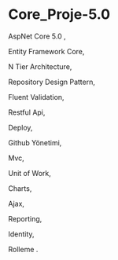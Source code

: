 # Core_Proje-5.0

AspNet Core 5.0 ,

Entity Framework Core,

N Tier Architecture,

Repository Design Pattern,

Fluent Validation,

Restful Api,

Deploy,

Github Yönetimi,

Mvc,

Unit of Work,

Charts,

Ajax,

Reporting,

Identity,

Rolleme .

